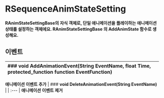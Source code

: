 # **RSequenceAnimStateSetting**

 **RAnimStateSettingBase의 자식 객체로, 단일 애니메이션을 플레이하는 애니메이션 상태를 설정하는 객체에요. RAnimStateSettingBase 의 AddAnimState 함수로 생성해요.** 
## **이벤트**

| ### **void AddAnimationEvent(String EventName, float Time, protected_function function EventFunction)** |
| :--- |
 **애니메이션 이벤트 추가** 
| ### **void DeleteAnimationEvent(String EventName)** |
| :--- |
 **애니메이션 이벤트 제거** 
